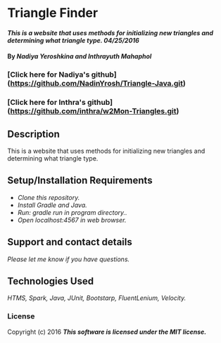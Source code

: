 # Triangle Finder

#### _This is a website that uses methods for initializing new triangles and determining what triangle type. 04/25/2016_

#### By _**Nadiya Yeroshkina and Inthrayuth Mahaphol**_

### [Click here for Nadiya's github] (https://github.com/NadinYrosh/Triangle-Java.git)
### [Click here for Inthra's github] (https://github.com/inthra/w2Mon-Triangles.git)

## Description

This is a website that uses methods for initializing new triangles and determining what triangle type.

## Setup/Installation Requirements

* _Clone this repository._
* _Install Gradle and Java._
* _Run: gradle run in program directory.._
* _Open localhost:4567 in web browser._

## Support and contact details

_Please let me know if you have questions._

## Technologies Used

_HTMS, Spark, Java, JUnit, Bootstarp, FluentLenium, Velocity._

### License

Copyright (c) 2016 **_This software is licensed under the MIT license._**
